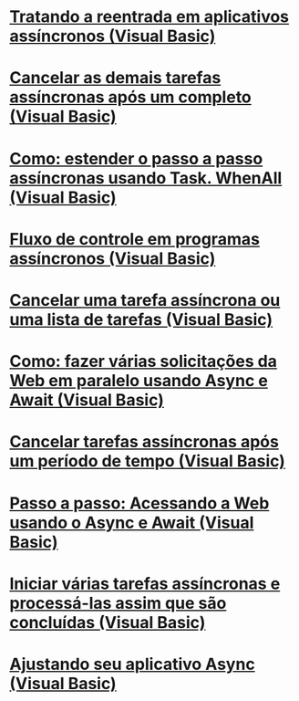 # [Tratando a reentrada em aplicativos assíncronos (Visual Basic)](handling-reentrancy-in-async-apps.md)
# [Cancelar as demais tarefas assíncronas após um completo (Visual Basic)](cancel-remaining-async-tasks-after-one-is-complete.md)
# [Como: estender o passo a passo assíncronas usando Task. WhenAll (Visual Basic)](how-to-extend-the-async-walkthrough-by-using-task-whenall.md)
# [Fluxo de controle em programas assíncronos (Visual Basic)](control-flow-in-async-programs.md)
# [Cancelar uma tarefa assíncrona ou uma lista de tarefas (Visual Basic)](cancel-an-async-task-or-a-list-of-tasks.md)
# [Como: fazer várias solicitações da Web em paralelo usando Async e Await (Visual Basic)](how-to-make-multiple-web-requests-in-parallel-by-using-async-and-await.md)
# [Cancelar tarefas assíncronas após um período de tempo (Visual Basic)](cancel-async-tasks-after-a-period-of-time.md)
# [Passo a passo: Acessando a Web usando o Async e Await (Visual Basic)](walkthrough-accessing-the-web-by-using-async-and-await.md)
# [Iniciar várias tarefas assíncronas e processá-las assim que são concluídas (Visual Basic)](start-multiple-async-tasks-and-process-them-as-they-complete.md)
# [Ajustando seu aplicativo Async (Visual Basic)](fine-tuning-your-async-application.md)
